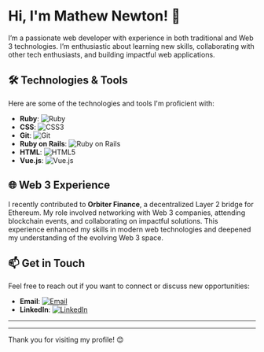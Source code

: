 # Hi, I'm Mathew Newton! 👋

I’m a passionate web developer with experience in both traditional and Web 3 technologies. I’m enthusiastic about learning new skills, collaborating with other tech enthusiasts, and building impactful web applications.

## 🛠️ Technologies & Tools

Here are some of the technologies and tools I'm proficient with:

- **Ruby**: ![Ruby](https://img.shields.io/badge/-Ruby-%23CC342D?logo=ruby&logoColor=white)
- **CSS**: ![CSS3](https://img.shields.io/badge/-CSS3-%231572B6?logo=css3&logoColor=white)
- **Git**: ![Git](https://img.shields.io/badge/-Git-%23F05032?logo=git&logoColor=white)
- **Ruby on Rails**: ![Ruby on Rails](https://img.shields.io/badge/-Ruby%20on%20Rails-%23CC0000?logo=ruby&logoColor=white)
- **HTML**: ![HTML5](https://img.shields.io/badge/-HTML5-%23E34F26?logo=html5&logoColor=white)
- **Vue.js**: ![Vue.js](https://img.shields.io/badge/-Vue.js-%234FC08D?logo=vue.js&logoColor=white)

## 🌐 Web 3 Experience

I recently contributed to **Orbiter Finance**, a decentralized Layer 2 bridge for Ethereum. My role involved networking with Web 3 companies, attending blockchain events, and collaborating on impactful solutions. This experience enhanced my skills in modern web technologies and deepened my understanding of the evolving Web 3 space.

## 📫 Get in Touch

Feel free to reach out if you want to connect or discuss new opportunities:

- **Email**: [![Email](https://img.shields.io/static/v1?message=Email&logo=gmail&label=&color=D14836&logoColor=white&style=for-the-badge)](mailto:mathewnewton1994@gmail.com)
- **LinkedIn**: [![LinkedIn](https://img.shields.io/static/v1?message=LinkedIn&logo=linkedin&label=&color=0077B5&logoColor=white&style=for-the-badge)](https://www.linkedin.com/in/mathew-newton1)

---

---

Thank you for visiting my profile! 😊
